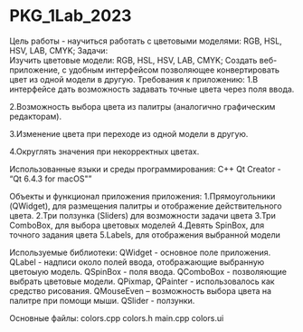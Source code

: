 # PKG_1Lab_2023
Цель работы - научиться работать с цветовыми моделями: RGB, HSL, HSV, LAB, CMYK; 
Задачи:  
Изучить цветовые модели: RGB, HSL, HSV, LAB, CMYK; 
Создать веб-приложение, с удобным интерфейсом позволяющее конвертировать цвет из одной модели в другую. 
Требования к приложению: 
1.В интерфейсе дать возможность задавать точные цвета через поля ввода.

2.Возможность выбора цвета из палитры (аналогично графическим редакторам). 

3.Изменение цвета при переходе из одной модели в другую. 

4.Округлять значения при некорректных цветах. 

Использованные языки и среды программирования: 
C++ 
Qt Creator  - “Qt 6.4.3 for macOS"” 
 
Объекты и функционал приложения приложения: 
1.Прямоугольники (QWidget), для размещения палитры и отображение действительного цвета. 
2.Три ползунка (Sliders) для возможности задачи цвета 
3.Три ComboBox, для выбора цветовых моделей 
4.Девять SpinBox, для точного задания цвета 
5.Labels, для отображения выбранной модели 

Используемые библиотеки: 
QWidget - основное поле приложения. 
QLabel - надписи около полей ввода, отображающие выбранную цветоыую модель. 
QSpinBox - поля ввода. 
QComboBox - позволяющие выбрать цветовые модели. 
QPixmap, QPainter - использовалось как средство рисования. 
QMouseEven – возможность выбора цвета на палитре при помощи мыши. 
QSlider - ползунки. 

Основные файлы:
colors.cpp
colors.h
main.cpp
colors.ui

